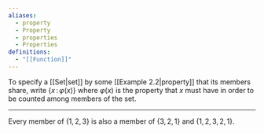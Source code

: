 ```yaml
---
aliases:
  - property
  - Property
  - properties
  - Properties
definitions:
  - "[[Function]]"
---
```

To specify a [[Set|set]] by some [[Example 2.2|property]] that its members share, write $\{ x \, : \, \varphi(x) \}$ where $\varphi(x)$ is the property that $x$ must have in order to be counted among members of the set.

___

Every member of $\{1, 2, 3\}$ is also a member of $\{3, 2, 1\}$ and $\{1, 2, 3, 2, 1\}$.